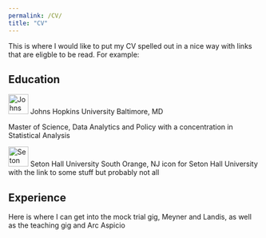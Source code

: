 ```yaml
---
permalink: /CV/
title: "CV"
---
```

This is where I would like to put my CV spelled out in a nice way with links that are eligble to be read. For example:

## Education

<img src="{{ site.baseurl }}/assets/images/Johns_Hopkins_Logo.png" alt="Johns Hopkins Univeristy Logo" height= "40" width="40">
Johns Hopkins University Baltimore, MD

Master of Science, Data Analytics and Policy with a concentration in Statistical Analysis

<img src="{{ site.baseurl }}/assets/images/Seton_Hall_Logo.png" alt="Seton Hall Univeristy Logo" height= "40" width="40">
Seton Hall University                            South Orange, NJ
icon for Seton Hall University with the link to some stuff but probably not all

## Experience

Here is where I can get into the mock trial gig, Meyner and Landis, as well as the teaching gig and Arc Aspicio
